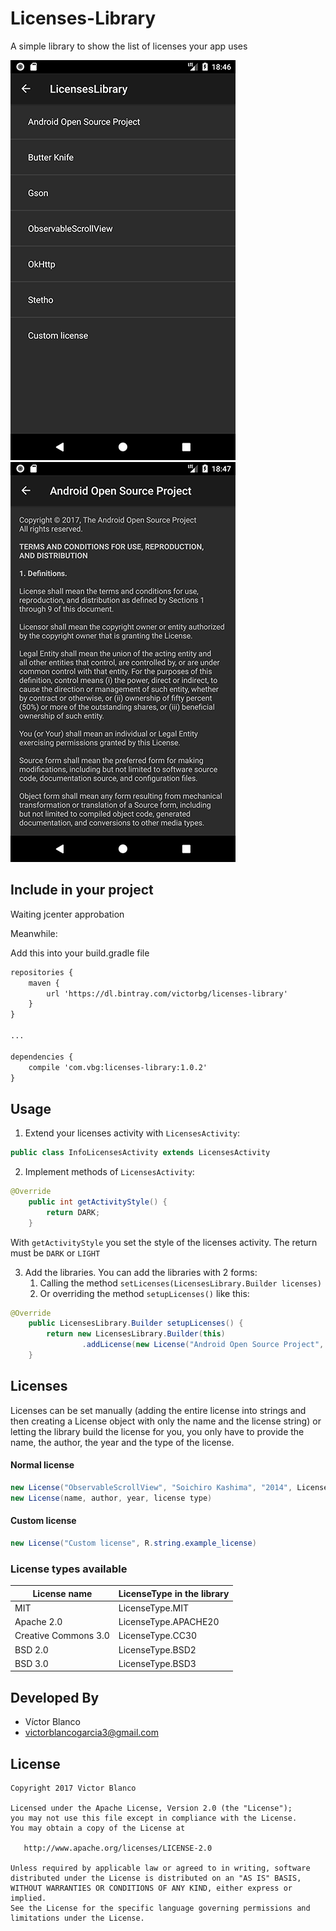 # Licenses-Library

A simple library to show the list of licenses your app uses

![Image](https://raw.githubusercontent.com/VictorBG/Licenses-Library/master/screenshots/Screenshot_1508007030.png)![Image](https://raw.githubusercontent.com/VictorBG/Licenses-Library/master/screenshots/Screenshot_1508007049.png)

## Include in your project

Waiting jcenter approbation

Meanwhile:

Add this into your build.gradle file

```xml
repositories {
    maven {
        url 'https://dl.bintray.com/victorbg/licenses-library'
    }
}

...

dependencies {
    compile 'com.vbg:licenses-library:1.0.2'
}
```

## Usage

1. Extend your licenses activity with `LicensesActivity`:

```java 
public class InfoLicensesActivity extends LicensesActivity 
```

2. Implement methods of ```LicensesActivity```:
```java
@Override
    public int getActivityStyle() {
        return DARK;
    }
```

With `getActivityStyle` you set the style of the licenses activity. The return must be `DARK` or `LIGHT`

3. Add the libraries. You can add the libraries with 2 forms:
    1. Calling the method `setLicenses(LicensesLibrary.Builder licenses)`
    2. Or overriding the method `setupLicenses()` like this:
```java
@Override
    public LicensesLibrary.Builder setupLicenses() {
        return new LicensesLibrary.Builder(this)
                .addLicense(new License("Android Open Source Project", "The Android Open Source Project", "2017", LicensesType.APACHE20));
    }
```

## Licenses

Licenses can be set manually (adding the entire license into strings and then creating a License object with only the name and the license string) 
or letting the library build the license for you, you only have to provide the name, the author, the year and the type of the license.

#### Normal license

```java
new License("ObservableScrollView", "Soichiro Kashima", "2014", LicensesType.APACHE20)
new License(name, author, year, license type)
````

#### Custom license
```java
new License("Custom license", R.string.example_license)
```

### License types available

| License name  |  LicenseType in the library|
| ------------- | ------------- |
| MIT  | LicenseType.MIT  |
| Apache 2.0  | LicenseType.APACHE20  |
| Creative Commons 3.0  | LicenseType.CC30  |
| BSD 2.0  | LicenseType.BSD2  |
| BSD 3.0  | LicenseType.BSD3  |

## Developed By

* Víctor Blanco
* <victorblancogarcia3@gmail.com>

## License

    Copyright 2017 Victor Blanco

    Licensed under the Apache License, Version 2.0 (the "License");
    you may not use this file except in compliance with the License.
    You may obtain a copy of the License at

       http://www.apache.org/licenses/LICENSE-2.0

    Unless required by applicable law or agreed to in writing, software
    distributed under the License is distributed on an "AS IS" BASIS,
    WITHOUT WARRANTIES OR CONDITIONS OF ANY KIND, either express or implied.
    See the License for the specific language governing permissions and
    limitations under the License.



